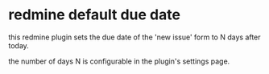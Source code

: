 # redmine default due date

this redmine plugin sets the due date of the 'new issue' form to N days after today.

the number of days N is configurable in the plugin's settings page.
